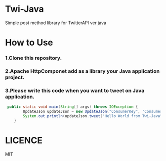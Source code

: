 # Twi-Java
Simple post method library for TwitterAPI ver java
# How to Use
### 1.Clone this repository.
### 2.Apache HttpComponet add as a library your Java application project.
### 3.Please write this code when you want to tweet on Java application.

```Java
 public static void main(String[] args) throws IOException {
        UpdateJson updateJson = new UpdateJson("ConsumerKey", "ConsumerSecret","AccessToken", "AccessTokenSecret");
        System.out.println(updateJson.tweet("Hello World from Twi-Java"));
    }
```    
# LICENCE
MIT
    
